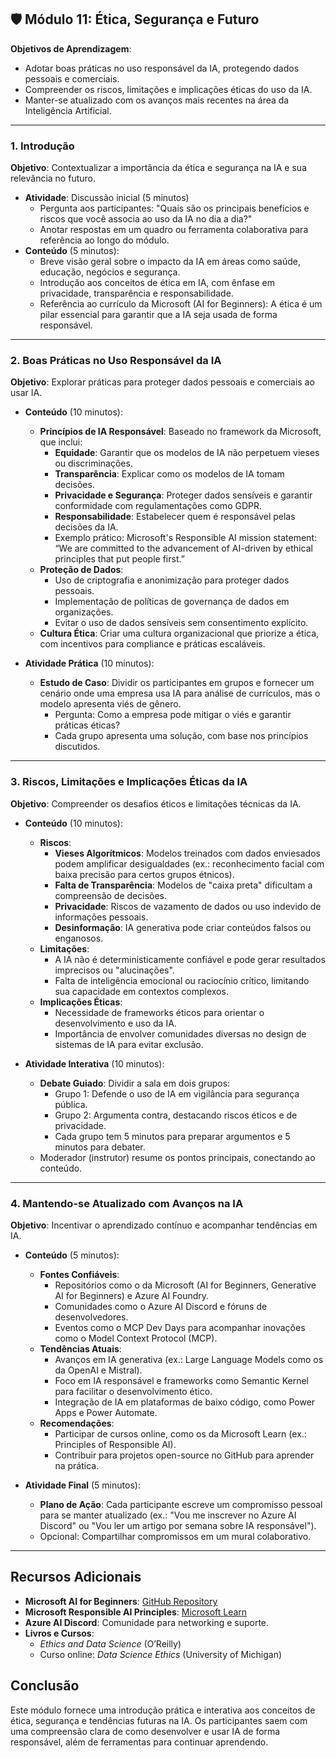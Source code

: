 ## 🛡️ **Módulo 11: Ética, Segurança e Futuro**


**Objetivos de Aprendizagem**:
- Adotar boas práticas no uso responsável da IA, protegendo dados pessoais e comerciais.
- Compreender os riscos, limitações e implicações éticas do uso da IA.
- Manter-se atualizado com os avanços mais recentes na área da Inteligência Artificial.

---

### 1. Introdução 
**Objetivo**: Contextualizar a importância da ética e segurança na IA e sua relevância no futuro.

- **Atividade**: Discussão inicial (5 minutos)
  - Pergunta aos participantes: "Quais são os principais benefícios e riscos que você associa ao uso da IA no dia a dia?"
  - Anotar respostas em um quadro ou ferramenta colaborativa para referência ao longo do módulo.
- **Conteúdo** (5 minutos):
  - Breve visão geral sobre o impacto da IA em áreas como saúde, educação, negócios e segurança.
  - Introdução aos conceitos de ética em IA, com ênfase em privacidade, transparência e responsabilidade.
  - Referência ao currículo da Microsoft (AI for Beginners): A ética é um pilar essencial para garantir que a IA seja usada de forma responsável.[](https://github.com/microsoft/AI-For-Beginners/blob/main/lessons/7-Ethics/README.md)

---

### 2. Boas Práticas no Uso Responsável da IA
**Objetivo**: Explorar práticas para proteger dados pessoais e comerciais ao usar IA.

- **Conteúdo** (10 minutos):
  - **Princípios de IA Responsável**: Baseado no framework da Microsoft, que inclui:
    - **Equidade**: Garantir que os modelos de IA não perpetuem vieses ou discriminações.
    - **Transparência**: Explicar como os modelos de IA tomam decisões.
    - **Privacidade e Segurança**: Proteger dados sensíveis e garantir conformidade com regulamentações como GDPR.
    - **Responsabilidade**: Estabelecer quem é responsável pelas decisões da IA.
    - Exemplo prático: Microsoft's Responsible AI mission statement: “We are committed to the advancement of AI-driven by ethical principles that put people first.”[](https://github.com/microsoft/Data-Science-For-Beginners/blob/main/1-Introduction/02-ethics/README.md)
  - **Proteção de Dados**:
    - Uso de criptografia e anonimização para proteger dados pessoais.
    - Implementação de políticas de governança de dados em organizações.
    - Evitar o uso de dados sensíveis sem consentimento explícito.
  - **Cultura Ética**: Criar uma cultura organizacional que priorize a ética, com incentivos para compliance e práticas escaláveis.

- **Atividade Prática** (10 minutos):
  - **Estudo de Caso**: Dividir os participantes em grupos e fornecer um cenário onde uma empresa usa IA para análise de currículos, mas o modelo apresenta viés de gênero.
    - Pergunta: Como a empresa pode mitigar o viés e garantir práticas éticas?
    - Cada grupo apresenta uma solução, com base nos princípios discutidos.

---

### 3. Riscos, Limitações e Implicações Éticas da IA
**Objetivo**: Compreender os desafios éticos e limitações técnicas da IA.

- **Conteúdo** (10 minutos):
  - **Riscos**:
    - **Vieses Algorítmicos**: Modelos treinados com dados enviesados podem amplificar desigualdades (ex.: reconhecimento facial com baixa precisão para certos grupos étnicos).
    - **Falta de Transparência**: Modelos de "caixa preta" dificultam a compreensão de decisões.
    - **Privacidade**: Riscos de vazamento de dados ou uso indevido de informações pessoais.
    - **Desinformação**: IA generativa pode criar conteúdos falsos ou enganosos.
  - **Limitações**:
    - A IA não é deterministicamente confiável e pode gerar resultados imprecisos ou "alucinações".[](https://microsoft.github.io/AI-For-Beginners/)
    - Falta de inteligência emocional ou raciocínio crítico, limitando sua capacidade em contextos complexos.
  - **Implicações Éticas**:
    - Necessidade de frameworks éticos para orientar o desenvolvimento e uso da IA.
    - Importância de envolver comunidades diversas no design de sistemas de IA para evitar exclusão.

- **Atividade Interativa** (10 minutos):
  - **Debate Guiado**: Dividir a sala em dois grupos:
    - Grupo 1: Defende o uso de IA em vigilância para segurança pública.
    - Grupo 2: Argumenta contra, destacando riscos éticos e de privacidade.
    - Cada grupo tem 5 minutos para preparar argumentos e 5 minutos para debater.
  - Moderador (instrutor) resume os pontos principais, conectando ao conteúdo.

---

### 4. Mantendo-se Atualizado com Avanços na IA 
**Objetivo**: Incentivar o aprendizado contínuo e acompanhar tendências em IA.

- **Conteúdo** (5 minutos):
  - **Fontes Confiáveis**:
    - Repositórios como o da Microsoft (AI for Beginners, Generative AI for Beginners) e Azure AI Foundry.[](https://github.com/microsoft/AI-For-Beginners/blob/main/README.md)[](https://github.com/microsoft/generative-ai-for-beginners)
    - Comunidades como o Azure AI Discord e fóruns de desenvolvedores.
    - Eventos como o MCP Dev Days para acompanhar inovações como o Model Context Protocol (MCP).[](https://github.com/microsoft/mcp-for-beginners/)
  - **Tendências Atuais**:
    - Avanços em IA generativa (ex.: Large Language Models como os da OpenAI e Mistral).
    - Foco em IA responsável e frameworks como Semantic Kernel para facilitar o desenvolvimento ético.[](https://github.com/microsoft/ai-agents-for-beginners/blob/main/04-tool-use/README.md)
    - Integração de IA em plataformas de baixo código, como Power Apps e Power Automate.[](https://github.com/microsoft/generative-ai-for-beginners/blob/main/10-building-low-code-ai-applications/README.md)
  - **Recomendações**:
    - Participar de cursos online, como os da Microsoft Learn (ex.: Principles of Responsible AI).[](https://github.com/microsoft/Data-Science-For-Beginners/blob/main/1-Introduction/02-ethics/README.md)
    - Contribuir para projetos open-source no GitHub para aprender na prática.

- **Atividade Final** (5 minutos):
  - **Plano de Ação**: Cada participante escreve um compromisso pessoal para se manter atualizado (ex.: "Vou me inscrever no Azure AI Discord" ou "Vou ler um artigo por semana sobre IA responsável").
  - Opcional: Compartilhar compromissos em um mural colaborativo.

---

## Recursos Adicionais
- **Microsoft AI for Beginners**: [GitHub Repository](https://github.com/microsoft/AI-For-Beginners)[](https://github.com/microsoft/AI-For-Beginners/blob/main/README.md)
- **Microsoft Responsible AI Principles**: [Microsoft Learn](https://learn.microsoft.com/en-us/azure/machine-learning/concept-responsible-ai)
- **Azure AI Discord**: Comunidade para networking e suporte.
- **Livros e Cursos**:
  - *Ethics and Data Science* (O’Reilly)
  - Curso online: *Data Science Ethics* (University of Michigan)[](https://github.com/microsoft/Data-Science-For-Beginners/blob/main/1-Introduction/02-ethics/README.md)



## Conclusão
Este módulo fornece uma introdução prática e interativa aos conceitos de ética, segurança e tendências futuras na IA. Os participantes saem com uma compreensão clara de como desenvolver e usar IA de forma responsável, além de ferramentas para continuar aprendendo.
